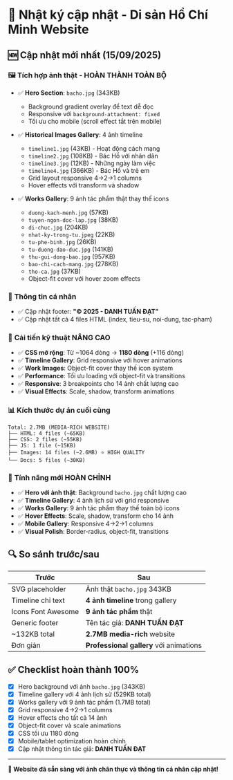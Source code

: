 # 📝 Nhật ký cập nhật - Di sản Hồ Chí Minh Website

## 🆕 Cập nhật mới nhất (15/09/2025)

### 🖼️ **Tích hợp ảnh thật - HOÀN THÀNH TOÀN BỘ**
- ✅ **Hero Section**: `bacho.jpg` (343KB)
  - Background gradient overlay để text dễ đọc
  - Responsive với `background-attachment: fixed`
  - Tối ưu cho mobile (scroll effect tắt trên mobile)

- ✅ **Historical Images Gallery**: 4 ảnh timeline
  - `timeline1.jpg` (43KB) - Hoạt động cách mạng
  - `timeline2.jpg` (108KB) - Bác Hồ với nhân dân  
  - `timeline3.jpg` (12KB) - Những ngày làm việc
  - `timeline4.jpg` (366KB) - Bác Hồ và trẻ em
  - Grid layout responsive 4→2→1 columns
  - Hover effects với transform và shadow

- ✅ **Works Gallery**: 9 ảnh tác phẩm thật thay thế icons
  - `duong-kach-menh.jpg` (57KB)
  - `tuyen-ngon-doc-lap.jpg` (38KB)  
  - `di-chuc.jpg` (204KB)
  - `nhat-ky-trong-tu.jpeg` (22KB)
  - `tu-phe-binh.jpg` (26KB)
  - `tu-duong-dao-duc.jpg` (141KB)
  - `thu-gui-dong-bao.jpg` (957KB) 
  - `bao-chi-cach-mang.jpg` (278KB)
  - `tho-ca.jpg` (37KB)
  - Object-fit cover với hover zoom effects

### 👤 **Thông tin cá nhân**
- ✅ Cập nhật footer: **"© 2025 - DANH TUẤN ĐẠT"**
- ✅ Cập nhật tất cả 4 files HTML (index, tieu-su, noi-dung, tac-pham)

### 🔧 **Cải tiến kỹ thuật NÂNG CAO**
- ✅ **CSS mở rộng**: Từ ~1064 dòng → **1180 dòng** (+116 dòng)
- ✅ **Timeline Gallery**: Grid responsive với hover animations
- ✅ **Work Images**: Object-fit cover thay thế icon system
- ✅ **Performance**: Tối ưu loading với object-fit và transitions
- ✅ **Responsive**: 3 breakpoints cho 14 ảnh chất lượng cao
- ✅ **Visual Effects**: Scale, shadow, transform animations

### 📊 **Kích thước dự án cuối cùng**  
```
Total: 2.7MB (MEDIA-RICH WEBSITE)
├── HTML: 4 files (~65KB)
├── CSS: 2 files (~55KB) 
├── JS: 1 file (~15KB)
├── Images: 14 files (~2.6MB) ⭐ HIGH QUALITY
└── Docs: 5 files (~30KB)
```

### 🎯 **Tính năng mới HOÀN CHỈNH**
- ✅ **Hero với ảnh thật**: Background `bacho.jpg` chất lượng cao
- ✅ **Timeline Gallery**: 4 ảnh lịch sử với grid responsive
- ✅ **Works Gallery**: 9 ảnh tác phẩm thay thế toàn bộ icons
- ✅ **Hover Effects**: Scale, shadow, transform cho 14 ảnh
- ✅ **Mobile Gallery**: Responsive 4→2→1 columns
- ✅ **Visual Polish**: Border-radius, object-fit, transitions

## 🔍 **So sánh trước/sau**

| Trước | Sau |
|-------|-----|
| SVG placeholder | Ảnh thật `bacho.jpg` 343KB |
| Timeline chỉ text | **4 ảnh timeline** trong gallery |
| Icons Font Awesome | **9 ảnh tác phẩm** thật |
| Generic footer | Tên tác giả: **DANH TUẤN ĐẠT** |
| ~132KB total | **2.7MB media-rich** website |
| Đơn giản | **Professional gallery** với animations |

## ✅ **Checklist hoàn thành 100%**
- [x] Hero background với ảnh `bacho.jpg` (343KB)
- [x] Timeline gallery với 4 ảnh lịch sử (529KB total)
- [x] Works gallery với 9 ảnh tác phẩm (1.7MB total)  
- [x] Grid responsive 4→2→1 columns
- [x] Hover effects cho tất cả 14 ảnh
- [x] Object-fit cover và scale animations
- [x] CSS tối ưu 1180 dòng
- [x] Mobile/tablet optimization hoàn chỉnh
- [x] Cập nhật thông tin tác giả: **DANH TUẤN ĐẠT**

---

**🎉 Website đã sẵn sàng với ảnh chân thực và thông tin cá nhân cập nhật!**
